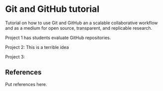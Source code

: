 # Git and GitHub tutorial
Tutorial on how to use Git and GitHub an a scalable collaborative workflow and as a medium for open source, transparent, and replicable research.

Project 1 has students evaluate GitHub repositories.

Project 2: This is a terrible idea

Project 3:

## References
Put references here.
